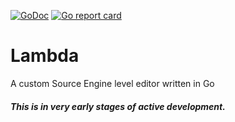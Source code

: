 [![GoDoc](https://godoc.org/github.com/Galaco/Lambda?status.svg)](https://godoc.org/github.com/Galaco/Lambda)
[![Go report card](https://goreportcard.com/badge/github.com/galaco/Lambda)](https://goreportcard.com/badge/github.com/galaco/Lambda)

# Lambda
A custom Source Engine level editor written in Go

##### This is in very early stages of active development.